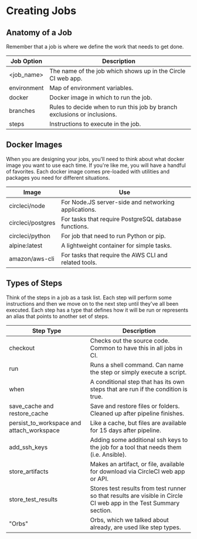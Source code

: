 # Creating Jobs

## Anatomy of a Job
Remember that a job is where we define the work that needs to get done.

| Job Option  | Description                                                              |
|-------------|--------------------------------------------------------------------------|
| <job_name>  | The name of the job which shows up in the Circle CI web app.             |
| environment | Map of environment variables.                                            |
| docker      | Docker image in which to run the job.                                    |
| branches    | Rules to decide when to run this job by branch exclusions or inclusions. |
| steps       | Instructions to execute in the job.                                      |

## Docker Images
When you are designing your jobs, you'll need to think about what docker image you want to use each time. If you're like me, you will have a handful of favorites. Each docker image comes pre-loaded with utilities and packages you need for different situations.

| Image             | Use                                                   |
|-------------------|-------------------------------------------------------|
| circleci/node     | For Node.JS server-side and networking applications.  |
| circleci/postgres | For tasks that require PostgreSQL database functions. |
| circleci/python   | For job that need to run Python or pip.               |
| alpine:latest     | A lightweight container for simple tasks.             |
| amazon/aws-cli    | For tasks that require the AWS CLI and related tools. |

## Types of Steps
Think of the steps in a job as a task list. Each step will perform some instructions and then we move on to the next step until they've all been executed. Each step has a type that defines how it will be run or represents an alias that points to another set of steps.

| Step Type                                 | Description                                                                                                        |
|-------------------------------------------|--------------------------------------------------------------------------------------------------------------------|
| checkout                                  | Checks out the source code. Common to have this in all jobs in CI.                                                 |
| run                                       | Runs a shell command. Can name the step or simply execute a script.                                                |
| when                                      | A conditional step that has its own steps that are run if the condition is true.                                   |
| save_cache and restore_cache              | Save and restore files or folders. Cleaned up after pipeline finishes.                                             |
| persist_to_workspace and attach_workspace | Like a cache, but files are available for 15 days after pipeline.                                                  |
| add_ssh_keys                              | Adding some additional ssh keys to the job for a tool that needs them (i.e. Ansible).                              |
| store_artifacts                           | Makes an artifact, or file, available for download via CircleCI web app or API.                                    |
| store_test_results                        | Stores test results from test runner so that results are visible in Circle CI web app in the Test Summary section. |
| "Orbs"                                    | Orbs, which we talked about already, are used like step types.                                                     |